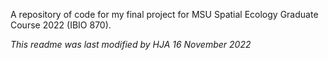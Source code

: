 A repository of code for my final project for MSU Spatial Ecology Graduate Course 2022 (IBIO 870).

*This readme was last modified by HJA 16 November 2022*
